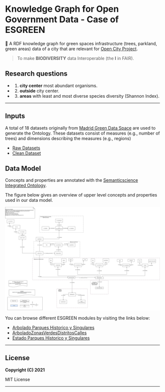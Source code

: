 # Knowledge Graph for Open Government Data - Case of ESGREEN
🌲 A RDF knowledge graph for green spaces infrastructure (trees, parkland, green areas) data of a city that are relevant for [Open City Project](https://github.com/CiudadesAbiertas). 

> To make **BIODIVERSITY** data Interoperable (the <b>I</b> in FAIR).

## Research questions
* 1. **city center** most abundant organisms.
* 2. **outside** city center.
* 3. **areas** with least and most diverse species  diversity (Shannon Index).

---

## Inputs
A total of 18 datasets originally from [Madrid Green Data Space](https://mgds.oeg.fi.upm.es/datasets.html) are used to generate the Ontology. These datasets consist of measures (e.g., number of trees) and dimensions describing the measures (e.g., regions)

- [Raw Datasets](data/inputs)
- [Clean Dataset](data/preprocessing)

## Data Model
Concepts and properties are annotated with the [Semanticscience  Integrated Ontology](https://bioportal.bioontology.org/ontologies/SIO/).

The figure below gives an overview of upper level concepts and properties used in our data model.

<p align="center"> 
	<img src="images/diagram-complex2.png"> 
</p> 

You can browse different ESGREEN modules by visiting the links below:

* [Arbolado Parques Historico y Singulares](notebooks/arboladoParquesHistoricosSingularesForestales.md)
* [ArboladoZonasVerdesDistritosCalles](notebooks/ArboladoZonasVerdesDistritosCalles.md)
* [Estado Parques Historico y Singulares](notebooks/EstadoParquesHistoricoSingularesForestales.md)




---
## License

**Copyright (C) 2021**

MIT License 

---
